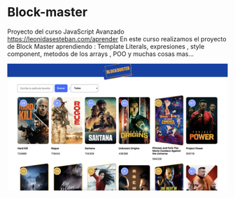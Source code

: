 # Block-master

Proyecto del curso JavaScript Avanzado https://leonidasesteban.com/aprender
En este curso realizamos el proyecto de Block Master aprendiendo : Template Literals, expresiones , style component, metodos de los arrays , POO y muchas cosas mas...

<img src="images/image-readme.png" alt="imagen para el readme">
